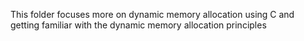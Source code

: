 This folder focuses more on dynamic memory allocation using C and getting familiar with the dynamic memory allocation principles
